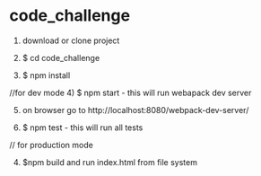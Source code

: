# code_challenge

1) download or clone project

2) $ cd code_challenge

3) $ npm install

//for dev mode
4) $ npm start -  this will run webapack dev server

5) on browser go to http://localhost:8080/webpack-dev-server/

6) $ npm test - this will run all tests

// for production mode

4) $npm build and run index.html from file system
